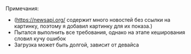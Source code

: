 Примечания:
- (https://newsapi.org/ содержит много новостей без ссылки на картинку, поэтому я добавил картинку для их показа.)
- Пытался выполнить все требования, однако на этапе кеширования словил кучу ошибок
- Загрузка может быть долгой, зависит от девайса
